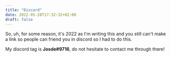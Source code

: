 ```yaml
---
title: "Discord"
date: 2022-05-28T17:32:32+02:00
draft: false
---
```


So, uh, for some reason, it's 2022 as I'm writing this and you still can't make a link so people can friend you in discord so I had to do this.
  
  
My discord tag is **Josde#9716**, do not hesitate to contact me through there!
